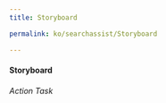 ```yaml
---
title: Storyboard

permalink: ko/searchassist/Storyboard

---
```

#### Storyboard
###### Action Task
